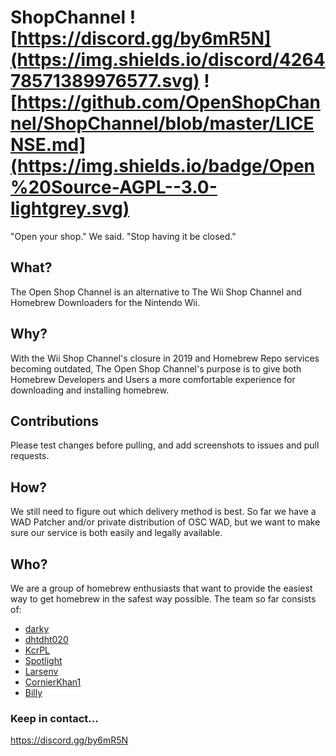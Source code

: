 # ShopChannel ![https://discord.gg/by6mR5N](https://img.shields.io/discord/426478571389976577.svg) ![https://github.com/OpenShopChannel/ShopChannel/blob/master/LICENSE.md](https://img.shields.io/badge/Open%20Source-AGPL--3.0-lightgrey.svg)
"Open your shop." We said. "Stop having it be closed."

## What?

The Open Shop Channel is an alternative to The Wii Shop Channel and Homebrew Downloaders for the Nintendo Wii.

## Why?

With the Wii Shop Channel's closure in 2019 and Homebrew Repo services becoming outdated, The Open Shop Channel's purpose is to give both Homebrew Developers and Users a more comfortable experience for downloading and installing homebrew.

## Contributions

Please test changes before pulling, and add screenshots to issues and pull requests.

## How?

We still need to figure out which delivery method is best. So far we have a WAD Patcher and/or private distribution of OSC WAD, but we want to make sure our service is both easily and legally available.

## Who?

We are a group of homebrew enthusiasts that want to provide the easiest way to get homebrew in the safest way possible.
The team so far consists of:
- [darky](https://github.com/DarkPhoenix10)
- [dhtdht020](https://github.com/dhtdht020)
- [KcrPL](https://github.com/KcrPL)
- [Spotlight](https://github.com/spotlightishere)
- [Larsenv](https://github.com/larsenv)
- [CornierKhan1](https://github.com/caution3)
- [Billy](https://github.com/InternalLoss)

### Keep in contact...
https://discord.gg/by6mR5N
